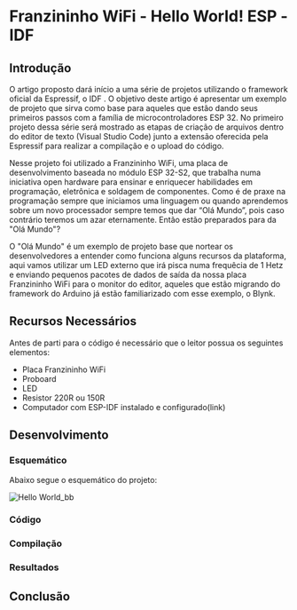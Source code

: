 # Franzininho WiFi - Hello World! ESP -IDF


## Introdução
  O artigo proposto dará início a uma série de projetos utilizando o framework oficial da Espressif, o IDF . O objetivo deste artigo é apresentar um exemplo de projeto que sirva como base  para aqueles que estão dando seus primeiros passos com a família de microcontroladores  ESP 32. No  primeiro projeto dessa série será mostrado as etapas de criação de arquivos dentro do editor de texto (Visual Studio Code) junto a extensão oferecida pela Espressif para realizar a compilação e o upload do código. 
 
  Nesse projeto foi utilizado a Franzininho WiFi, uma placa de desenvolvimento baseada no módulo ESP 32-S2, que trabalha numa iniciativa open hardware para ensinar e enriquecer habilidades em programação, eletrônica e soldagem de componentes. Como é de praxe na programação sempre que iniciamos uma linguagem ou quando aprendemos sobre um novo processador sempre temos que dar “Olá Mundo”, pois caso contrário teremos um azar eternamente. Então estão preparados para da "Olá Mundo"?

  O "Olá Mundo" é um exemplo de projeto base que nortear os desenvolvedores a entender como funciona alguns recursos da plataforma, aqui vamos utilizar um LED externo que irá pisca numa frequêcia de 1 Hetz e enviando pequenos pacotes de dados de saída da nossa placa Franzininho WiFi para o monitor do editor, aqueles que estão migrando do framework do Arduino já estão familiarizado com esse exemplo, o Blynk.

## Recursos Necessários
Antes de parti para o código é necessário que o leitor possua os seguintes elementos: 
- Placa Franzininho WiFi
- Proboard
- LED
- Resistor 220R ou 150R
- Computador com ESP-IDF instalado e configurado(link)


## Desenvolvimento 


### Esquemático 
Abaixo segue o esquemático do projeto: 

![Hello World_bb](https://user-images.githubusercontent.com/41307385/116583560-dd17ba00-a8ec-11eb-9afb-08adcfd6684d.jpg)

### Código


### Compilação


### Resultados


## Conclusão
